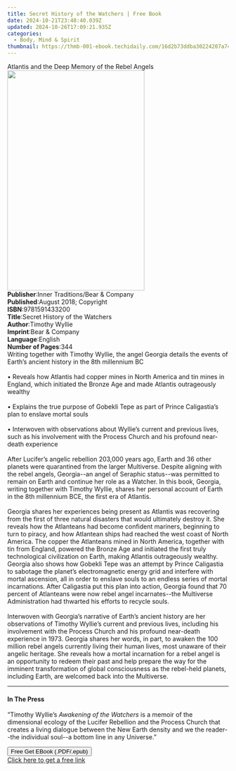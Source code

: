 ```yaml
---
title: Secret History of the Watchers | Free Book
date: 2024-10-21T23:48:40.039Z
updated: 2024-10-26T17:09:21.935Z
categories:
  - Body, Mind & Spirit
thumbnail: https://thmb-001-ebook.techidaily.com/16d2b73ddba30224207a745d6ee2131182a5f7fd5b9cf89dcc2d85b64044e04d.jpg
---
```

<main id="book-container">
  <div class="flex flex-col">
    <div class="book-brief flex-1 py-6 px-4 sm:p-6 md:py-10 md:px-8">
      <!-- brief-->
      <div class="book-brief-main">
        Atlantis and the Deep Memory of the Rebel Angels
      </div>
    </div>
    <div
      class="book-meta-info flex-1 grid gap-4 col-start-1 col-end-3 row-start-1 sm:mb-6 sm:grid-cols-4 lg:gap-6 lg:col-start-2 lg:row-end-6 lg:row-span-6 lg:mb-0"
    >
      <div
        class="book-meta-info-left place-content-center mt-4 p-4 text-sm leading-6 col-start-2 col-span-2 dark:text-slate-400"
      >
        <img
          class="w-full h-500 object-cover rounded-lg sm:h-255 sm:col-span-2 lg:col-span-full"
          src="https://img-001-ebook.techidaily.com/17cadd098f71e801e28373f06d90fd1e61d93167dc1b34d5a00cffb4f021ccd9.jpg"
          alt=""
          width="312"
          height="500"
        />
      </div>
      <div
        class="book-meta-info-right mt-2 col-start-1 row-start-2 col-span-3 self-center"
      >
        <!-- meta data  -->
        <div class="flex flex-col px-4 md:px-8">
          <div class="flex-1">
            <strong>Publisher</strong>:<span class="px-2"
              >Inner Traditions/Bear &amp; Company</span
            >
          </div>
          <div class="flex-1">
            <strong>Published</strong>:<span class="px-2"
              >August 2018; Copyright</span
            >
          </div>
          <div class="flex-1">
            <strong>ISBN</strong>:<span class="px-2">9781591433200</span>
          </div>
          <div class="flex-1">
            <strong>Title</strong>:<span class="px-2"
              >Secret History of the Watchers</span
            >
          </div>
          <div class="flex-1">
            <strong>Author</strong>:<span class="px-2">Timothy Wyllie</span>
          </div>
          <div class="flex-1">
            <strong>Imprint</strong>:<span class="px-2"
              >Bear &amp; Company</span
            >
          </div>
          <div class="flex-1">
            <strong>Language</strong>:<span class="px-2">English</span>
          </div>
          <div class="flex-1">
            <strong>Number of Pages</strong>:<span class="px-2">344</span>
          </div>
        </div>
      </div>
    </div>
    <div class="book-description flex-1 py-6 px-4 sm:p-6 md:py-10 md:px-8">
      <div class="book-description-main">
        <div accordion-content="" id="description">
          Writing together with Timothy Wyllie, the angel Georgia details the
          events of Earth’s ancient history in the 8th millennium BC
          <br /><br />• Reveals how Atlantis had copper mines in North America
          and tin mines in England, which initiated the Bronze Age and made
          Atlantis outrageously wealthy <br /><br />• Explains the true purpose
          of Gobekli Tepe as part of Prince Caligastia’s plan to enslave mortal
          souls <br /><br />• Interwoven with observations about Wyllie’s
          current and previous lives, such as his involvement with the Process
          Church and his profound near-death experience <br /><br />After
          Lucifer’s angelic rebellion 203,000 years ago, Earth and 36 other
          planets were quarantined from the larger Multiverse. Despite aligning
          with the rebel angels, Georgia--an angel of Seraphic status--was
          permitted to remain on Earth and continue her role as a Watcher. In
          this book, Georgia, writing together with Timothy Wyllie, shares her
          personal account of Earth in the 8th millennium BCE, the first era of
          Atlantis. <br /><br />Georgia shares her experiences being present as
          Atlantis was recovering from the first of three natural disasters that
          would ultimately destroy it. She reveals how the Atlanteans had become
          confident mariners, beginning to turn to piracy, and how Atlantean
          ships had reached the west coast of North America. The copper the
          Atlanteans mined in North America, together with tin from England,
          powered the Bronze Age and initiated the first truly technological
          civilization on Earth, making Atlantis outrageously wealthy. Georgia
          also shows how Gobekli Tepe was an attempt by Prince Caligastia to
          sabotage the planet’s electromagnetic energy grid and interfere with
          mortal ascension, all in order to enslave souls to an endless series
          of mortal incarnations. After Caligastia put this plan into action,
          Georgia found that 70 percent of Atlanteans were now rebel angel
          incarnates--the Multiverse Administration had thwarted his efforts to
          recycle souls. <br /><br />Interwoven with Georgia’s narrative of
          Earth’s ancient history are her observations of Timothy Wyllie’s
          current and previous lives, including his involvement with the Process
          Church and his profound near-death experience in 1973. Georgia shares
          her words, in part, to awaken the 100 million rebel angels currently
          living their human lives, most unaware of their angelic heritage. She
          reveals how a mortal incarnation for a rebel angel is an opportunity
          to redeem their past and help prepare the way for the imminent
          transformation of global consciousness as the rebel-held planets,
          including Earth, are welcomed back into the Multiverse.
        </div>
        <div class="accordion-fader"></div>
      </div>
    </div>
    <div class="book-excerpts flex-1 py-6 px-4 sm:p-6 md:py-10 md:px-8">
      <!-- excerpts-->
      <div class="book-excerpts-main">
        <hr />
        <h4 class="placeholder placeholder-heading">
          <span>In The Press</span>
        </h4>
        <p>
          “Timothy Wyllie’s <i>Awakening of the Watchers</i> is a memoir of the
          dimensional ecology of the Lucifer Rebellion and the Process Church
          that creates a living dialogue between the New Earth density and we
          the reader--the individual soul--a bottom line in any Universe.”
        </p>
      </div>
    </div>
    <div
      class="book-about-author flex-1 py-6 px-4 sm:p-6 md:py-10 md:px-8"
    ></div>
    <div class="book-free-get flex-1 py-6 px-4 sm:p-6 md:py-10 md:px-8">
      <button
        id="btn-free-get"
        class="bg-blue-500 hover:bg-blue-700 text-white font-bold py-2 px-4 rounded"
      >
        Free Get EBook (.PDF/.epub)
      </button>
      <div id="countdown-display" class="px-2 text-lg mt-2"></div>
      <a
        id="free-link"
        class="hidden bg-blue-500 hover:bg-blue-700 text-white font-bold py-2 px-4 rounded"
        href="https://www.ebooks.com/en-us/book/95917948/secret-history-of-the-watchers/timothy-wyllie/"
        target="_blank"
        >Click here to get a free link</a
      >
    </div>
    <script>
      let countdownTime = 0;
      let countdownInterval = null;
      document
        .getElementById('btn-free-get')
        .addEventListener('click', startCountdown);
      function startCountdown() {
        countdownTime = new Date().getTime() + 60000 * 3;
        countdownInterval = setInterval(updateCountdown, 1000);
        document.getElementById('btn-free-get').disabled = true;
        document
          .getElementById('btn-free-get')
          .classList.add('bg-gray-500', 'cursor-not-allowed');
      }
      function updateCountdown() {
        let currentTime = new Date().getTime();
        let timeLeft = countdownTime - currentTime;
        let secondsLeft = Math.floor(timeLeft / 1000);
        document.getElementById('countdown-display').innerHTML =
          `Remaining time: ${secondsLeft} seconds.`;
        if (secondsLeft <= 0) {
          clearInterval(countdownInterval);
          document.getElementById('btn-free-get').classList.add('hidden');
          document.getElementById('free-link').classList.remove('hidden');
          document.getElementById('countdown-display').innerHTML = '';
        }
      }
    </script>
  </div>
</main>

<ins class="adsbygoogle"
      style="display:block"
      data-ad-client="ca-pub-7571918770474297"
      data-ad-slot="8358498916"
      data-ad-format="auto"
      data-full-width-responsive="true"></ins>
    